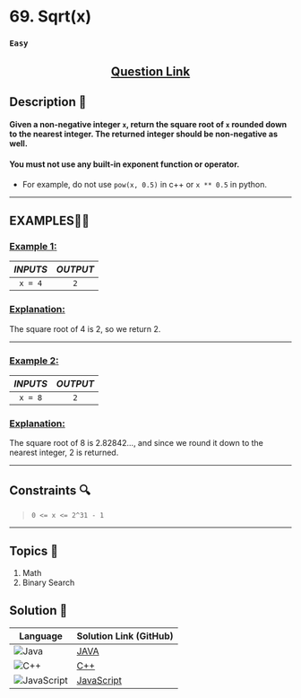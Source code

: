 # 69. Sqrt(x)

### `Easy`


<h2 align="center">
<a href="https://leetcode.com/problems/sqrtx/description/"><strong>Question Link</strong></a>
</h2>


## Description 📑

#### Given a non-negative integer `x`, return the square root of `x` rounded down to the nearest integer. The returned integer should be non-negative as well.

#### You must not use any built-in exponent function or operator.

- For example, do not use `pow(x, 0.5)` in c++ or `x ** 0.5` in python.

---

## **EXAMPLES**💫✨ </br>

<h3>

<ins>**Example 1**:</ins> </br>


| _INPUTS_ | _OUTPUT_ |
| :-----------: | :-----------: |
| `x = 4` | `2` |

</h3>

<h3>
<ins>Explanation:</ins>
</h3>

The square root of 4 is 2, so we return 2.

____
<h3>

<ins>**Example 2**:</ins> </br>

| _INPUTS_ | _OUTPUT_ |
| :-----------: | :-----------: |
| `x = 8` | `2` |

</h3>

<h3>
<ins>Explanation:</ins>
</h3>

The square root of 8 is 2.82842..., and since we round it down to the nearest integer, 2 is returned.

___

## Constraints 🔍

> `0 <= x <= 2^31 - 1`</br>


___

## Topics 📝

1. Math
2. Binary Search


## Solution 📃

|  Language   |  Solution Link (GitHub) |
| ------------- | ------------- |
|  ![Java](https://img.shields.io/badge/java-%23ED8B00.svg?style=flat&logo=openjdk&logoColor=white)  | [JAVA](https://github.com/Purnima47/Leetcode-Solutions/blob/main/%F0%9F%9F%A2%20Easy/69%20-%20Sqrt(x)/_69Sqrt(x).java) |
|  ![C++](https://img.shields.io/badge/c++-%2300599C.svg?style=plastic&logo=c%2B%2B&logoColor=white)  | [C++](https://github.com/Purnima47/Leetcode-Solutions/blob/main/%F0%9F%9F%A2%20Easy/69%20-%20Sqrt(x)/_69Sqrt(x).cpp)  |
|  ![JavaScript](https://img.shields.io/badge/javascript-%23323330.svg?style=flat&logo=javascript&logoColor=%23F7DF1E)  | [JavaScript](https://github.com/Purnima47/Leetcode-Solutions/blob/main/%F0%9F%9F%A2%20Easy/69%20-%20Sqrt(x)/_69Sqrt(x).js) |
